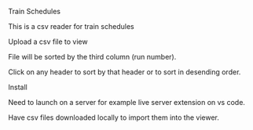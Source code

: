 Train Schedules

This is a csv reader for train schedules

Upload a csv file to view

File will be sorted by the third column (run number).

Click on any header to sort by that header or to sort in desending order.

Install

Need to launch on a server for example live server extension on vs code.

Have csv files downloaded locally to import them into the viewer.
